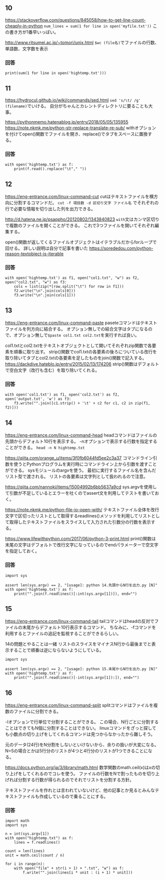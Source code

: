 ## 10
https://stackoverflow.com/questions/845058/how-to-get-line-count-cheaply-in-python
`num_lines = sum(1 for line in open('myfile.txt'))`
この書き方が1番早いっぽい。

http://www.ritsumei.ac.jp/~tomori/unix.html
`$wc (file名)`でファイルの行数、単語数、文字数を表示

### 回答
```
print(sum(1 for line in open('hightemp.txt')))
```


## 11
https://hydrocul.github.io/wiki/commands/sed.html
`sed 's/\t/ /g' (filename)`でいける。
自分がちゃんとカレントディレクトリに要ることも大事。

https://pythonmemo.hatenablog.jp/entry/2018/05/05/135955
https://note.nkmk.me/python-str-replace-translate-re-sub/
withオプションを付けてopen()関数でファイルを開き、replace()でタブをスペースに置換する。

### 回答
```
with open('hightemp.txt') as f:
    print(f.read().replace("\t"," "))
```


## 12
https://eng-entrance.com/linux-command-cut
cutはテキストファイルを横方向に分割するコマンドだ。
`cut -f 項目数 -d 区切り文字 ファイル名`
でそれぞれの行で必要な情報を切り出した列を出力できる。

http://d.hatena.ne.jp/psappho/20120802/1343840823
`with`文はカンマ区切りで複数のファイルを開くことができる。
これで3つファイルを開いてそれぞれ編集する。

open()関数が返してくるファイルオブジェクトはイテラブルだからforループで回せる。
詳しい説明は自分で記事を書いた
https://sorededou.com/python-reason-textobject-is-iterable

### 回答
```
with open('hightemp.txt') as f1, open("col1.txt", "w") as f2, open("col2.txt", "w") as f3:
    cols = list(zip(*[row.split("\t") for row in f1]))
    f2.write("\n".join(cols[0]))
    f3.write("\n".join(cols[1]))
```


## 13
https://eng-entrance.com/linux-command-paste
paseteコマンドはテキストファイルを列方向に結合する。
オプション無しでの結合文字はタブになるので、オプション無しで`$paste col1.txt col2.txt`を実行すれば良い。

col1.txtとcol2.txtをテキストオブジェクトとして開いてそれぞれzip関数で各要素を順番に取り出す。
strip()関数でcol1.txtの各要素の後ろについている改行を取り除いてタブとcol2.txtの各要素を足したものをjoin()関数で記入する。
https://dackdive.hateblo.jp/entry/2015/02/13/174206
strip()関数はデフォルトで空白文字（改行も含む）を取り除いてくれる。

### 回答
```
with open('col1.txt') as f1, open('col2.txt') as f2, open('output.txt', 'w') as f3:
    f3.write("".join([c1.strip() + '\t' + c2 for c1, c2 in zip(f1, f2)]))
```


## 14
https://eng-entrance.com/linux-command-head
headコマンドはファイルの先頭からデフォルト10行を表示する。
-nオプションで表示する行数を指定することができる。
`head -n N hightemp.txt`

https://qiita.com/orange_u/items/3f0fb6044fd5ee2c3a37<Paste>
コマンドライン引数を使うとPythonプログラムを実行時にコマンドライン上から引数を渡すことができる。
sysモジュールのargvを使う。
最初に実行するファイル名を含んだリスト型で渡される。
リストの各要素は文字列として扱われるので注意。

https://qiita.com/nannoki/items/15004992b6bb5637a9cd
sys.argvを使用して引数が不足しているとエラーを吐くのでassert文を利用してテストを書いておく。

https://note.nkmk.me/python-file-io-open-with/
テキストファイル全体を改行文字で区切ったリストとして取得するreadlines()メソッドを利用してリストとして取得したテキストファイルをスライスして入力された引数分の行数を表示する。

https://www.lifewithpython.com/2017/06/python-3-print.html
print()関数は末尾の文字はデフォルトで改行文字になっているのでendパラメーターで空文字を指定しておく。

### 回答
```
import sys

assert len(sys.argv) == 2, "[usage]: python 14.先頭からN行を出力.py [N]"
with open('hightemp.txt') as f:
    print("".join(f.readlines()[:int(sys.argv[1])]), end="")
```


## 15
https://eng-entrance.com/linux-command-tail
tailコマンドはheadの反対でファイルの末尾からデフォルト10行表示するコマンド。
ちなみに、-fコマンドを利用するとファイルの追記を監視することができるらしい。

14の問題とやることは一緒
リストのスライスをマイナスN行から最後までと表示することで順番は逆にならないようにしている。
```
import sys

assert len(sys.argv) == 2, "[usage]: python 15.末尾からN行を出力.py [N]"
with open('hightemp.txt') as f:
    print("".join(f.readlines()[-int(sys.argv[1]):]), end="")
```

## 16
https://eng-entrance.com/linux-command-split
splitコマンドはファイルを複数のファイルに分割できる。

-lオプションで行単位で分割することができる。
この場合、N行ごとに分割することはできてもN個に分割することはできない。
linuxコマンドをざっと探しても小数点の切り上げをしてくれるコマンドは見つからなかったから難しそう。

元のデータ(24行)をN分割をしないといけないから、余りの扱いが大変になる。
N=5の場合とかは5行分のリストが4つと4行分のリストが1つできることになる。

https://docs.python.org/ja/3/library/math.html
数学関数のmath.ceil(x)はxの切り上げをしてくれるのでコレを使う。
ファイルの行数をNで割ったものを切り上げれば分割する行数が得られるのでそれでリストを分割する方針。

テキストファイルを作れとは言われていないけど、他の記事とか見るとみんなテキストファイルも作成しているので乗ることにする。

### 回答
```
import math
import sys

n = int(sys.argv[1])
with open("hightemp.txt") as f:
    lines = f.readlines()

count = len(lines)
unit = math.ceil(count / n)

for i in range(n):
    with open("file" + str(i + 1) + ".txt", "w") as f:
        f.write("".join(lines[i * unit : (i + 1) * unit]))
```
